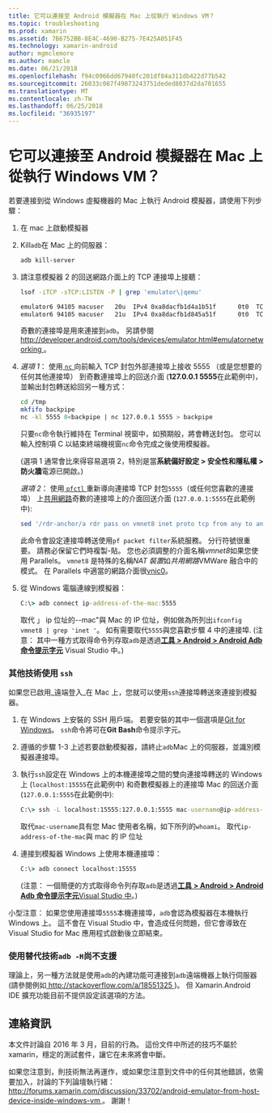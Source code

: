 ```yaml
---
title: 它可以連接至 Android 模擬器在 Mac 上從執行 Windows VM？
ms.topic: troubleshooting
ms.prod: xamarin
ms.assetid: 7B6752BB-8E4C-4690-B275-7E425A051F45
ms.technology: xamarin-android
author: mgmclemore
ms.author: mamcle
ms.date: 06/21/2018
ms.openlocfilehash: f94c0966dd67940fc201df84a311db422d77b542
ms.sourcegitcommit: 26033c087f49873243751deded8037d2da701655
ms.translationtype: MT
ms.contentlocale: zh-TW
ms.lasthandoff: 06/25/2018
ms.locfileid: "36935197"
---
```

# <a name="is-it-possible-to-connect-to-android-emulators-running-on-a-mac-from-a-windows-vm"></a>它可以連接至 Android 模擬器在 Mac 上從執行 Windows VM？

若要連接到從 Windows 虛擬機器的 Mac 上執行 Android 模擬器，請使用下列步驟：

1.  在 mac 上啟動模擬器

2.  Kill`adb`在 Mac 上的伺服器：

    ```bash
    adb kill-server
    ```

3.  請注意模擬器 2 的回送網路介面上的 TCP 連接埠上接聽：

    ```bash
    lsof -iTCP -sTCP:LISTEN -P | grep 'emulator\|qemu'

    emulator6 94105 macuser   20u  IPv4 0xa8dacfb1d4a1b51f      0t0  TCP localhost:5555 (LISTEN)
    emulator6 94105 macuser   21u  IPv4 0xa8dacfb1d845a51f      0t0  TCP localhost:5554 (LISTEN)
    ```

    奇數的連接埠是用來連接到`adb`。 另請參閱[ http://developer.android.com/tools/devices/emulator.html#emulatornetworking ](http://developer.android.com/tools/devices/emulator.html#emulatornetworking)。

4.  _選項 1_： 使用[ `nc` ](https://developer.apple.com/library/mac/documentation/Darwin/Reference/ManPages/man1/nc.1.html)向前輸入 TCP 封包外部連接埠上接收 5555 （或是您想要的任何其他連接埠） 到奇數連接埠上的回送介面 (**127.0.0.1 5555**在此範例中)，並輸出封包轉送給回另一種方式：

    ```bash
    cd /tmp
    mkfifo backpipe
    nc -kl 5555 0<backpipe | nc 127.0.0.1 5555 > backpipe
    ```

    只要`nc`命令執行維持在 Terminal 視窗中，如預期般，將會轉送封包。 您可以輸入控制項 C 以結束終端機視窗`nc`命令完成之後使用模擬器。

    (選項 1 通常會比來得容易選項 2，特別是當**系統偏好設定 > 安全性和隱私權 > 防火牆**電源已開啟。) 

    _選項 2_： 使用[ `pfctl` ](https://developer.apple.com/library/mac/documentation/Darwin/Reference/ManPages/man8/pfctl.8.html)重新導向連接埠 TCP 封包`5555`（或任何您喜歡的連接埠） 上[共用網路](http://kb.parallels.com/en/4948)奇數的連接埠上的介面回送介面 (`127.0.0.1:5555`在此範例中):

    ```bash
    sed '/rdr-anchor/a rdr pass on vmnet8 inet proto tcp from any to any port 5555 -> 127.0.0.1 port 5555' /etc/pf.conf | sudo pfctl -ef -
    ```

    此命令會設定連接埠轉送使用`pf packet filter`系統服務。 分行符號很重要。 請務必保留它們時複製-貼。 您也必須調整的介面名稱*vmnet8*如果您使用 Parallels。 `vmnet8` 是特殊的名稱*NAT 裝置*如*共用網路*VMWare 融合中的模式。 在 Parallels 中適當的網路介面很[vnic0](http://download.parallels.com/doc/psbm/en/Parallels_Server_Bare_Metal_Users_Guide/29258.htm)。

5.  從 Windows 電腦連線到模擬器：

    ```cmd
    C:\> adb connect ip-address-of-the-mac:5555
    ```

    取代 」 ip 位址的--mac"與 Mac 的 IP 位址，例如做為所列出`ifconfig vmnet8 | grep 'inet '`。 如有需要取代`5555`與您喜歡步驟 4 中的連接埠\. (注意： 其中一種方式取得命令列存取`adb`是透過[**工具 > Android > Android Adb 命令提示字元**](~/cross-platform/troubleshooting/questions/version-logs.md#adb-logcat) Visual Studio 中。)

### <a name="alternate-technique-using-ssh"></a>其他技術使用 `ssh`

如果您已啟用_遠端登入_在 Mac 上，您就可以使用`ssh`連接埠轉送來連接到模擬器。

1.  在 Windows 上安裝的 SSH 用戶端。 若要安裝的其中一個選項是[Git for Windows](https://git-for-windows.github.io/)。 `ssh`命令將可在**Git Bash**命令提示字元。

2.  遵循的步驟 1-3 上述若要啟動模擬器，請終止`adb`Mac 上的伺服器，並識別模擬器連接埠。

3.  執行`ssh`設定在 Windows 上的本機連接埠之間的雙向連接埠轉送的 Windows 上 (`localhost:15555`在此範例中) 和奇數模擬器上的連接埠 Mac 的回送介面 (`127.0.0.1:5555`在此範例中):

    ```cmd 
    C:\> ssh -L localhost:15555:127.0.0.1:5555 mac-username@ip-address-of-the-mac
    ```

    取代`mac-username`具有您 Mac 使用者名稱，如下所列的`whoami`。 取代`ip-address-of-the-mac`與 mac 的 IP 位址

4.  連接到模擬器 Windows 上使用本機連接埠：

    ```cmd
    C:\> adb connect localhost:15555
    ```

    (注意： 一個簡便的方式取得命令列存取`adb`是透過[**工具 > Android > Android Adb 命令提示字元**Visual Studio 中](~/cross-platform/troubleshooting/questions/version-logs.md#adb-logcat)。)

小型注意： 如果您使用連接埠`5555`本機連接埠，`adb`會認為模擬器在本機執行 Windows 上。 這不會在 Visual Studio 中，會造成任何問題，但它會導致在 Visual Studio for Mac 應用程式啟動後立即結束。

### <a name="alternate-technique-using-adb--h-is-not-yet-supported"></a>使用替代技術`adb -H`尚不支援

理論上，另一種方法就是使用`adb`的內建功能可連接到`adb`遠端機器上執行伺服器 (請參閱例如[ http://stackoverflow.com/a/18551325 ](http://stackoverflow.com/a/18551325))。
但 Xamarin.Android IDE 擴充功能目前不提供設定該選項的方法。

## <a name="contact-information"></a>連絡資訊

本文件討論自 2016 年 3 月，目前的行為。 這份文件中所述的技巧不屬於 xamarin，穩定的測試套件，讓它在未來將會中斷。

如果您注意到，則技術無法再運作，或如果您注意到文件中的任何其他錯誤，依需要加入，討論的下列論壇執行緒： [ http://forums.xamarin.com/discussion/33702/android-emulator-from-host-device-inside-windows-vm ](http://forums.xamarin.com/discussion/33702/android-emulator-from-host-device-inside-windows-vm)。
謝謝！

